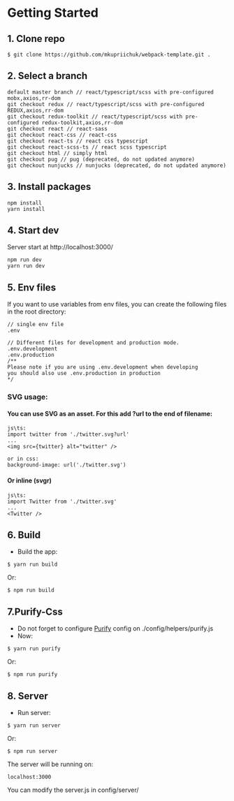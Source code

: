 # Getting Started

## 1. Clone repo

```
$ git clone https://github.com/mkupriichuk/webpack-template.git .
```

## 2. Select a branch

```
default master branch // react/typescript/scss with pre-configured mobx,axios,rr-dom
git checkout redux // react/typescript/scss with pre-configured REDUX,axios,rr-dom
git checkout redux-toolkit // react/typescript/scss with pre-configured redux-toolkit,axios,rr-dom
git checkout react // react-sass
git checkout react-css // react-css
git checkout react-ts // react css typescript
git checkout react-scss-ts // react scss typescript
git checkout html // simply html
git checkout pug // pug (deprecated, do not updated anymore)
git checkout nunjucks // nunjucks (deprecated, do not updated anymore)
```

## 3. Install packages

```
npm install
yarn install
```


## 4. Start dev

Server start at http://localhost:3000/

```
npm run dev
yarn run dev
```

## 5. Env files

If you want to use variables from env files, you can create the following files in the root directory:

```
// single env file
.env

// Different files for development and production mode.
.env.development
.env.production
/**
Please note if you are using .env.development when developing
you should also use .env.production in production
*/
```

### SVG usage:
#### You can use SVG as an asset. For this add ?url to the end of filename:
```
js\ts:
import twitter from './twitter.svg?url'
...
<img src={twitter} alt="twitter" />

or in css:
background-image: url('./twitter.svg')
```
#### Or inline (svgr)
```
js\ts:
import Twitter from './twitter.svg'
...
<Twitter />
```
## 6. Build

- Build the app:

```
$ yarn run build
```
Or:

```
$ npm run build
```

## 7.Purify-Css
  - Do not forget to configure [Purify](https://github.com/purifycss/purifycss) config on ./config/helpers/purify.js
  - Now:

```
$ yarn run purify
```
Or:

```
$ npm run purify
```

## 8. Server
- Run server:

```
$ yarn run server
```
Or:

```
$ npm run server
```

The server will be running on:

```
localhost:3000
```

You can modify the server.js in config/server/
